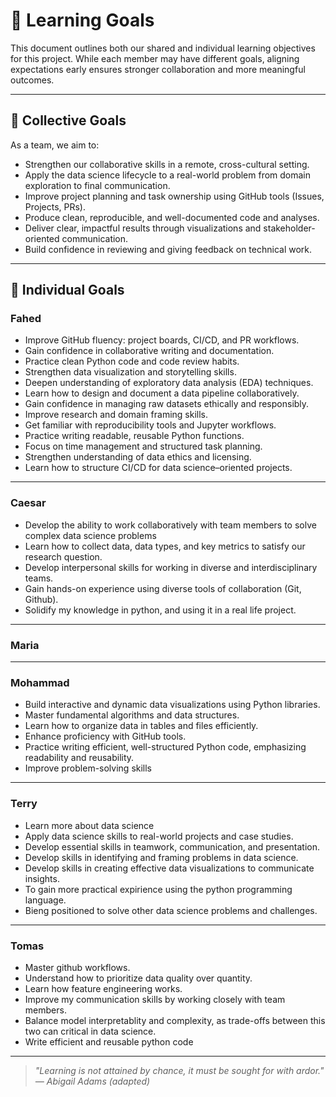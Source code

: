 # 🎯 Learning Goals

This document outlines both our shared and individual learning
objectives for this project. While each member may have different goals,
aligning expectations early ensures stronger collaboration and more meaningful outcomes.

---

## 🤝 Collective Goals

As a team, we aim to:

- Strengthen our collaborative skills in a remote, cross-cultural setting.
- Apply the data science lifecycle to a real-world problem
from domain exploration to final communication.
- Improve project planning and task ownership using
GitHub tools (Issues, Projects, PRs).
- Produce clean, reproducible, and well-documented code and analyses.
- Deliver clear, impactful results through visualizations and
stakeholder-oriented communication.
- Build confidence in reviewing and giving feedback on technical work.

---

## 👤 Individual Goals

### **Fahed**

- Improve GitHub fluency: project boards, CI/CD, and PR workflows.
- Gain confidence in collaborative writing and documentation.
- Practice clean Python code and code review habits.
- Strengthen data visualization and storytelling skills.
- Deepen understanding of exploratory data analysis (EDA) techniques.
- Learn how to design and document a data pipeline collaboratively.
- Gain confidence in managing raw datasets ethically and responsibly.
- Improve research and domain framing skills.
- Get familiar with reproducibility tools and Jupyter workflows.
- Practice writing readable, reusable Python functions.
- Focus on time management and structured task planning.
- Strengthen understanding of data ethics and licensing.
- Learn how to structure CI/CD for data science–oriented projects.

---

### **Caesar**

- Develop the ability to work collaboratively with
 team members to solve complex data science problems
- Learn how to collect data, data types, and key metrics
 to satisfy our research question.
- Develop interpersonal skills for working in diverse
 and interdisciplinary teams.
- Gain hands-on experience using diverse tools of collaboration
 (Git, Github).
- Solidify my knowledge in python, and using it in a real life
 project.

---

### **Maria**

---

### **Mohammad**

- Build interactive and dynamic data visualizations using Python libraries.
- Master fundamental algorithms and data structures.
- Learn how to organize data in tables and files efficiently.
- Enhance proficiency with GitHub tools.
- Practice writing efficient, well-structured Python code,
   emphasizing readability and reusability.
- Improve problem-solving skills

---

### **Terry**

- Learn more about data science
- Apply data science skills to real-world projects and case studies.
- Develop essential skills in teamwork, communication, and presentation.
- Develop skills in identifying and framing problems in data science.
- Develop skills in creating effective data visualizations to communicate insights.
- To gain more practical expirience using the python programming language.
- Bieng positioned to solve other data science problems and challenges.

---

### **Tomas**

- Master github workflows.
- Understand how to prioritize data quality over quantity.
- Learn how feature engineering works.
- Improve my communication skills by working closely with team members.
- Balance model interpretablity and complexity, as trade-offs between this two
   can critical in data science.
- Write efficient and reusable python code

---

> *"Learning is not attained by chance, it must be sought for with ardor."*  
> *— Abigail Adams (adapted)*  
